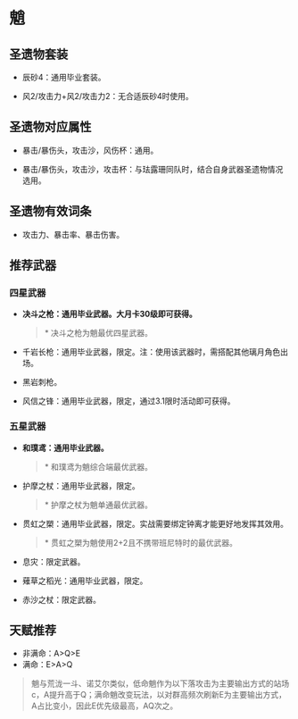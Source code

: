 # 魈

## 圣遗物套装  

- 辰砂4：通用毕业套装。  

- 风2/攻击力+风2/攻击力2：无合适辰砂4时使用。  

## 圣遗物对应属性  

- 暴击/暴伤头，攻击沙，风伤杯：通用。  

- 暴击/暴伤头，攻击沙，攻击杯：与珐露珊同队时，结合自身武器圣遗物情况选用。  

## 圣遗物有效词条  

- 攻击力、暴击率、暴击伤害。  

## 推荐武器  

### 四星武器  

- **决斗之枪：通用毕业武器。大月卡30级即可获得。**

  > \* 决斗之枪为魈最优四星武器。  

- 千岩长枪：通用毕业武器，限定。注：使用该武器时，需搭配其他璃月角色出场。  

- 黑岩刺枪。  

- 风信之锋：通用毕业武器，限定，通过3.1限时活动即可获得。  

### 五星武器  

- **和璞鸢：通用毕业武器。**

  > \* 和璞鸢为魈综合端最优武器。  

- 护摩之杖：通用毕业武器，限定。  

  > \* 护摩之杖为魈单通最优武器。  

- 贯虹之槊：通用毕业武器，限定。实战需要绑定钟离才能更好地发挥其效用。  

  > \* 贯虹之槊为魈使用2+2且不携带班尼特时的最优武器。  

- 息灾：限定武器。  

- 薙草之稻光：通用毕业武器，限定。  

- 赤沙之杖：限定武器。

## 天赋推荐  

- 非满命：A>Q>E  
- 满命：E>A>Q  

> 魈与荒泷一斗、诺艾尔类似，低命魈作为以下落攻击为主要输出方式的站场c，A提升高于Q；满命魈改变玩法，以对群高频次刷新E为主要输出方式，A占比变小，因此E优先级最高，AQ次之。  
